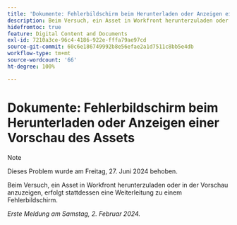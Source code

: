 ```yaml
---
title: 'Dokumente: Fehlerbildschirm beim Herunterladen oder Anzeigen einer Vorschau des Assets'
description: Beim Versuch, ein Asset in Workfront herunterzuladen oder in der Vorschau anzuzeigen, erfolgt stattdessen eine Weiterleitung zu einem Fehlerbildschirm.
hidefromtoc: true
feature: Digital Content and Documents
exl-id: 7210a3ce-96c4-4186-922e-fffa79ae97cd
source-git-commit: 60c6e186749992b8e56efae2a1d7511c8bb5e4db
workflow-type: tm+mt
source-wordcount: '66'
ht-degree: 100%

---
```


# Dokumente: Fehlerbildschirm beim Herunterladen oder Anzeigen einer Vorschau des Assets


>[!NOTE]
>
>Dieses Problem wurde am Freitag, 27. Juni 2024 behoben.

Beim Versuch, ein Asset in Workfront herunterzuladen oder in der Vorschau anzuzeigen, erfolgt stattdessen eine Weiterleitung zu einem Fehlerbildschirm.

_Erste Meldung am Samstag, 2. Februar 2024._

